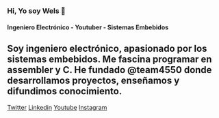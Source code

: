 ### Hi, Yo soy Wels 👋
#### Ingeniero Electrónico - Youtuber - Sistemas Embebidos

Soy ingeniero electrónico, apasionado por los sistemas embebidos. Me fascina programar en assembler y C. He fundado @team4550 donde desarrollamos proyectos, enseñamos y difundimos conocimiento.
-----
[Twitter](https://twitter.com/WelsTheory) [Linkedin](https://www.linkedin.com/in/williams-limonchi/) [Youtube](https://youtube.com/wels_theory/) [Instagram](https://www.instagram.com/wels.theory/) 
